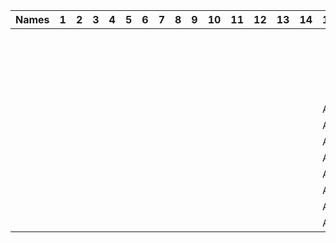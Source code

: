 
| Names| 1 | 2 | 3 | 4 | 5 | 6 | 7 | 8 | 9 | 10| 11| 12| 13| 14| 15| 16| 17| 18| 19| 20|
|---------------------|---|---|---|---|---|---|---|---|---|---|---|---|---|---|---|---|---|---|---|---|
|   |   |   |   |   |   |   |   |   |   |   |   |   |   |   |   |   |   |   |   |   |
|   |   |`   `|`   `|   |`   `|   |`   `|`   `|`   `|   |`   `|   |`   `|`   `|   |   |   |   |   |   |
|   |`   `|`   `|   |`   `|`   `|`   `|   |`   `|   |`   `|`   `|`   `|   |`   `|   |   |   |   |   |   |
|   |`   `|   |`   `|`   `|   |`   `|`   `|   |`   `|`   `|   |`   `|`   `|   |   |   |   |   |   |   |
|   |   |`   `|   |`   `|   |`   `|   |   |`   `|   |`   `|   |   |`   `|   |   |   |   |   |   |
|   |`   `|`   `|   |`   `|   |   |`   `|`   `|   |`   `|   |`   `|`   `|`   `|   |   |   |   |   |   |
|   |`   `|   |`   `|   |`   `|`   `|   |`   `|   |`   `|`   `|   |`   `|   |A   |   |   |   |   |   |
|   |   |   |`   `|   |`   `|   |`   `|   |`   `|   |   |`   `|   |   |A   |   |   |   |   |   |
|   |`   `|`   `|   |`   `|   |   |`   `|`   `|`   `|   |`   `|   |   |`   `|A   |   |   |   |   |   |
|   |`   `|   |   |`   `|   |`   `|   |   |`   `|   |`   `|   |`   `|   |A   |   |   |   |   |   |
|   |   |   |`   `|   |`   `|   |`   `|   |   |`   `|   |`   `|   |`   `|A   |   |   |   |   |   |
|   |   |`   `|`   `|   |`   `|`   `|   |`   `|   |`   `|   |`   `|`   `|   |A   |   |   |   |   |   |
|   |   |`   `|   |`   `|   |`   `|   |`   `|`   `|   |`   `|   |   |`   `|A   |   |   |   |   |   |
|   |`   `|`   `|   |`   `|`   `|   |`   `|   |`   `|`   `|   |`   `|`   `|`   `|A   |   |   |   |   |   |
